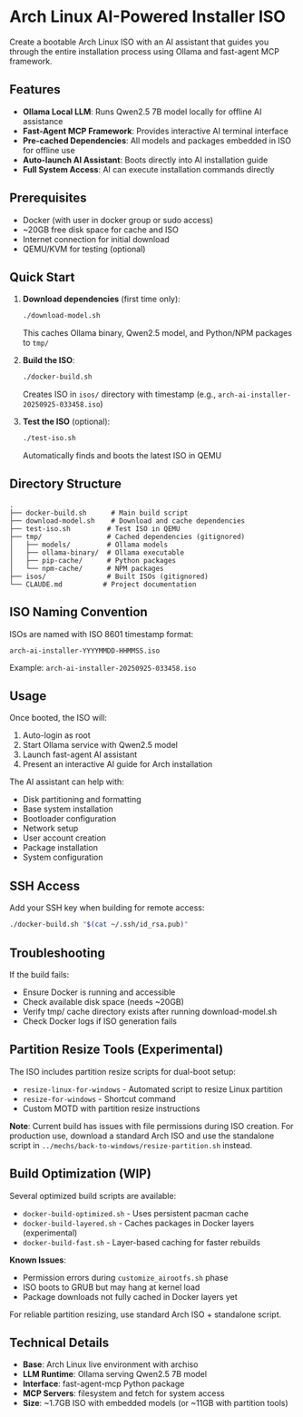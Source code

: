 # Arch Linux AI-Powered Installer ISO

Create a bootable Arch Linux ISO with an AI assistant that guides you through the entire installation process using Ollama and fast-agent MCP framework.

## Features

- **Ollama Local LLM**: Runs Qwen2.5 7B model locally for offline AI assistance
- **Fast-Agent MCP Framework**: Provides interactive AI terminal interface
- **Pre-cached Dependencies**: All models and packages embedded in ISO for offline use
- **Auto-launch AI Assistant**: Boots directly into AI installation guide
- **Full System Access**: AI can execute installation commands directly

## Prerequisites

- Docker (with user in docker group or sudo access)
- ~20GB free disk space for cache and ISO
- Internet connection for initial download
- QEMU/KVM for testing (optional)

## Quick Start

1. **Download dependencies** (first time only):
   ```bash
   ./download-model.sh
   ```
   This caches Ollama binary, Qwen2.5 model, and Python/NPM packages to `tmp/`

2. **Build the ISO**:
   ```bash
   ./docker-build.sh
   ```
   Creates ISO in `isos/` directory with timestamp (e.g., `arch-ai-installer-20250925-033458.iso`)

3. **Test the ISO** (optional):
   ```bash
   ./test-iso.sh
   ```
   Automatically finds and boots the latest ISO in QEMU

## Directory Structure

```
.
├── docker-build.sh      # Main build script
├── download-model.sh    # Download and cache dependencies
├── test-iso.sh         # Test ISO in QEMU
├── tmp/                # Cached dependencies (gitignored)
│   ├── models/         # Ollama models
│   ├── ollama-binary/  # Ollama executable
│   ├── pip-cache/      # Python packages
│   └── npm-cache/      # NPM packages
├── isos/               # Built ISOs (gitignored)
└── CLAUDE.md          # Project documentation
```

## ISO Naming Convention

ISOs are named with ISO 8601 timestamp format:
```
arch-ai-installer-YYYYMMDD-HHMMSS.iso
```

Example: `arch-ai-installer-20250925-033458.iso`

## Usage

Once booted, the ISO will:
1. Auto-login as root
2. Start Ollama service with Qwen2.5 model
3. Launch fast-agent AI assistant
4. Present an interactive AI guide for Arch installation

The AI assistant can help with:
- Disk partitioning and formatting
- Base system installation
- Bootloader configuration
- Network setup
- User account creation
- Package installation
- System configuration

## SSH Access

Add your SSH key when building for remote access:
```bash
./docker-build.sh "$(cat ~/.ssh/id_rsa.pub)"
```

## Troubleshooting

If the build fails:
- Ensure Docker is running and accessible
- Check available disk space (needs ~20GB)
- Verify tmp/ cache directory exists after running download-model.sh
- Check Docker logs if ISO generation fails

## Partition Resize Tools (Experimental)

The ISO includes partition resize scripts for dual-boot setup:
- `resize-linux-for-windows` - Automated script to resize Linux partition
- `resize-for-windows` - Shortcut command
- Custom MOTD with partition resize instructions

**Note**: Current build has issues with file permissions during ISO creation. For production use, download a standard Arch ISO and use the standalone script in `../mechs/back-to-windows/resize-partition.sh` instead.

## Build Optimization (WIP)

Several optimized build scripts are available:
- `docker-build-optimized.sh` - Uses persistent pacman cache
- `docker-build-layered.sh` - Caches packages in Docker layers (experimental)
- `docker-build-fast.sh` - Layer-based caching for faster rebuilds

**Known Issues**:
- Permission errors during `customize_airootfs.sh` phase
- ISO boots to GRUB but may hang at kernel load
- Package downloads not fully cached in Docker layers yet

For reliable partition resizing, use standard Arch ISO + standalone script.

## Technical Details

- **Base**: Arch Linux live environment with archiso
- **LLM Runtime**: Ollama serving Qwen2.5 7B model
- **Interface**: fast-agent-mcp Python package
- **MCP Servers**: filesystem and fetch for system access
- **Size**: ~1.7GB ISO with embedded models (or ~11GB with partition tools)